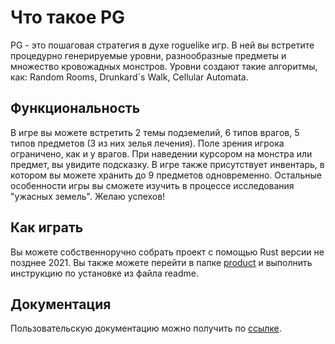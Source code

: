 # Что такое PG
PG - это пошаговая стратегия в духе roguelike игр. В ней вы встретите процедурно генерируемые уровни, разнообразные предметы и множество кровожадных монстров. Уровни создают такие алгоритмы, как: Random Rooms, Drunkard`s Walk, Cellular Automata.

## Функциональность
В игре вы можете встретить 2 темы подземелий, 6 типов врагов, 5 типов предметов (3 из них зелья лечения). Поле зрения игрока ограничено, как и у врагов. При наведении курсором на монстра или предмет, вы увидите подсказку. В игре также присутствует инвентарь, в котором вы можете хранить до 9 предметов одновременно. Остальные особенности игры вы сможете изучить в процессе исследования "ужасных земель". Желаю успехов!

## Как играть
Вы можете собственноручно собрать проект с помощью Rust версии не позднее 2021. Вы также можете перейти в папке [product](./product) и выполнить инструкцию по установке из файла readme.

## Документация
Пользовательскую документацию можно получить по [ссылке](./doc/pg_ecs/index.html).
